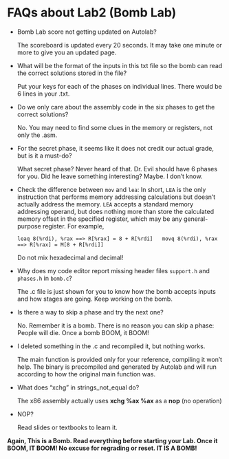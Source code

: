 # FAQs about Lab2 (Bomb Lab)

+ Bomb Lab score not getting updated on Autolab?

  The scoreboard is updated every 20 seconds. It may take one minute or more to give you an updated page.

+ What will be the format of the inputs in this txt file so the bomb can read the correct solutions stored in the file?

  Put your keys for each of the phases on individual lines. There would be 6 lines in your .txt.

+ Do we only care about the assembly code in the six phases to get the correct solutions?

  No. You may need to find some clues in the memory or registers, not only the .asm.

+ For the secret phase, it seems like it does not credit our actual grade, but is it a must-do?

  What secret phase? Never heard of that. Dr. Evil should have 6 phases for you. Did he leave something interesting? Maybe. I don’t know.

+ Check the difference between `mov` and `lea`: In short, `LEA` is the only instruction that performs memory addressing calculations but doesn’t actually address the memory. `LEA` accepts a standard memory addressing operand, but does nothing more than store the calculated memory offset in the specified register, which may be any general-purpose register. For example,

  `leaq 8(%rdi), %rax ==> R[%rax] = 8 + R[%rdi]  
  movq 8(%rdi), %rax ==> R[%rax] = M[8 + R[%rdi]]`

  Do not mix hexadecimal and decimal!

+ Why does my code editor report missing header files `support.h` and `phases.h` in `bomb.c`?

  The .c file is just shown for you to know how the bomb accepts inputs and how stages are going. Keep working on the bomb.

+ Is there a way to skip a phase and try the next one?

  No. Remember it is a bomb. There is no reason you can skip a phase: People will die. Once a bomb BOOM, it BOOM!

+ I deleted something in the .c and recompiled it, but nothing works.

  The main function is provided only for your reference, compiling it won’t help. The binary is precompiled and generated by Autolab and will run according to how the original main function was.

+ What does “xchg” in strings_not_equal do?

  The x86 assembly actually uses **xchg %ax %ax** as a **nop** (no operation)

+ NOP?

  Read slides or textbooks to learn it.



**Again, This is a Bomb. Read everything before starting your Lab. Once it BOOM, IT BOOM! No excuse for regrading or reset. IT IS A BOMB!**

